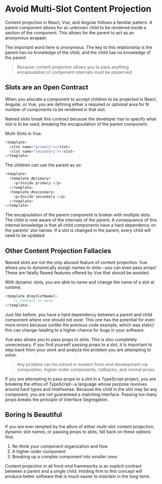 # Avoid Multi-Slot Content Projection

Content projection in React, Vue, and Angular follows a familiar pattern. A parent component allows for an unknown child to be rendered inside a section of the component. This allows for the parent to act as an anonymous wrapper.

The important word here is _anonymous_. The key to this relationship is the parent has no knowledge of the child, and the child has no knowledge of the parent.

> Because content projection allows you to pass anything encapsulation of component internals _must_ be preserved.

## Slots are an Open Contract

When you allocate a component to accept children to be projected in React, Angular, or Vue, you are defining either a required or optional area for N number of components to be rendered in that slot.

Named slots break this contract because the developer has to specify what slot is to be used, breaking the encapsulation of the parent component.

Multi-Slots in Vue:

```typescript
<template>
  <slot name="primary"></slot>
  <slot name="secondary"></slot>
</template>
```

The children can use the parent as so:

```typescript
<template>
  <template #primary>
    <p>Inside primary.</p>
  </template>
  <template #secondary>
    <p>Inside secondary.</p>
  </template>
</template>
```

The encapsulation of the parent component is broken with multiple slots. The child is now aware of the internals of the parent. A consequence of this internal knowledge is that all child components have a hard dependency on the parents' slot names. If a slot is changed in the parent, every child will need to be updated.

## Other Content Projection Fallacies

Named slots are not the only abused feature of content projection. Vue allows you to dynamically assign names to slots--you can even pass props! These are fatally flawed features offered by Vue that should be avoided.

With dynamic slots, you are able to name and change the name of a slot at runtime.

```typescript
<template #[mySlotName]>
    // Content in here
</template>
```

Just like before, you have a hard dependency between a parent and child component where one should not exist. This one has the potential for even more errors because (unlike the previous code example, which was static) this can change-leading to a higher chance for bugs in your software.

Vue also allows you to pass props to slots. This is also completely unnecessary. If you find yourself passing props to a slot, it is important to step back from your work and analyze the problem you are attempting to solve.

> Any problem can be solved in modern front-end development via composition, higher-order components, callbacks, and normal props.

If you are attempting to pass props to a slot in a TypeScript project, you are breaking the ethos of TypeScript--a language whose purpose revolves around hard types and Intellisense. Because the child in the slot may be any component, you are not guaranteed a matching interface. Passing too many props breaks the principle of Interface Segregation.

## Boring Is Beautiful

If you are ever tempted by the allure of either multi-slot content projection, dynamic slot names, or passing props to slots, fall back on these options first.

1. Re-think your component organization and flow
2. A higher-order component
3. Breaking up a complex component into smaller ones

Content projection in all front-end frameworks is an _explicit_ contract between a parent and a single child. Holding firm to this concept will produce better software that is much easier to maintain in the long-term.
